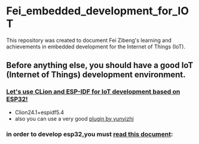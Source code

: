 # Fei_embedded_development_for_IOT
This repository was created to document Fei Zibeng's learning and achievements in embedded development for the Internet of Things (IoT).
## Before anything else, you should have a good IoT (Internet of Things) development environment.
### [Let's use CLion and ESP-IDF for IoT development based on ESP32!](https://blog.csdn.net/wcc243588569/article/details/132805558)
- Clion24.1+espidf5.4
- also you can use a very good [plugin by yunyizhi](https://github.com/yunyizhi/ESP-IDF-for-Clion/releases)
### in order to develop esp32,you must [read this document](https://docs.espressif.com/projects/esp-idf/zh_CN/v5.4/esp32/get-started/index.html):

